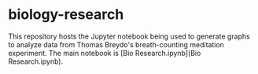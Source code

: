 # biology-research

This repository hosts the Jupyter notebook being used to generate graphs to analyze data from Thomas Breydo's breath-counting meditation experiment. The main notebook is [Bio Research.ipynb](Bio Research.ipynb).
